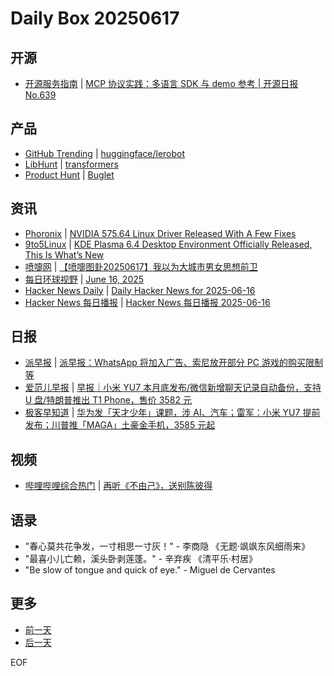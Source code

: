 # Daily Box 20250617

## 开源
- [开源服务指南](https://osguider.com/blog/) | [MCP 协议实践：多语言 SDK 与 demo 参考 | 开源日报 No.639](https://osguider.com/blog/post/daily/daily-639/)

## 产品
- [GitHub Trending](https://github.com/trending?since=daily) | [huggingface/lerobot](https://github.com/huggingface/lerobot)
- [LibHunt](https://www.libhunt.com/) | [transformers](https://www.libhunt.com/r/transformers)
- [Product Hunt](https://www.producthunt.com) | [Buglet](https://www.producthunt.com/posts/buglet)

## 资讯
- [Phoronix](https://www.phoronix.com/) | [NVIDIA 575.64 Linux Driver Released With A Few Fixes](https://www.phoronix.com/news/NVIDIA-575.64-Linux-Driver)
- [9to5Linux](https://9to5linux.com/) | [KDE Plasma 6.4 Desktop Environment Officially Released, This Is What&#8217;s New](https://9to5linux.com/kde-plasma-6-4-desktop-environment-officially-released-this-is-whats-new)
- [喷嚏网](http://www.dapenti.com/blog/blog.asp?subjectid=70&name=xilei) | [【喷嚏图卦20250617】我以为大城市男女思想前卫](http://www.dapenti.com/blog/more.asp?name=xilei&id=186594)
- [每日环球视野](https://idai.ly/) | [June 16, 2025](http://m.idai.ly/se/a193iG?1750003200)
- [Hacker News Daily](https://www.daemonology.net/hn-daily/) | [Daily Hacker News for 2025-06-16](https://www.daemonology.net/hn-daily/2025-06-16.html)
- [Hacker News 每日播报](https://hacker-news.agi.li/) | [Hacker News 每日播报 2025-06-16](https://hacker-news.agi.li/post/2025-06-16)

## 日报
- [派早报](https://sspai.com/tag/%E6%B4%BE%E6%97%A9%E6%8A%A5) | [派早报：WhatsApp 将加入广告、索尼放开部分 PC 游戏的购买限制等](https://sspai.com/post/100307)
- [爱范儿早报](https://www.ifanr.com/category/ifanrnews) | [早报｜小米 YU7 本月底发布/微信新增聊天记录自动备份，支持 U 盘/特朗普推出 T1 Phone，售价 3582 元](https://www.ifanr.com/1627266)
- [极客早知道](https://www.geekpark.net/column/74) | [华为发「天才少年」课题，涉 AI、汽车；雷军：小米 YU7 提前发布；川普推「MAGA」土豪金手机，3585 元起](https://www.geekpark.net/news/350451)

## 视频
- [哔哩哔哩综合热门](https://www.bilibili.com/v/popular/all/) | [再听《不由己》，送别陈彼得](https://b23.tv/BV1EXNYz9ETU)

## 语录
- "春心莫共花争发，一寸相思一寸灰！" - 李商隐 《无题·飒飒东风细雨来》
- "最喜小儿亡赖，溪头卧剥莲蓬。" - 辛弃疾 《清平乐·村居》
- "Be slow of tongue and quick of eye." - Miguel de Cervantes

## 更多
- [前一天](daily-box-20250616.md)
- [后一天](daily-box-20250618.md)

EOF